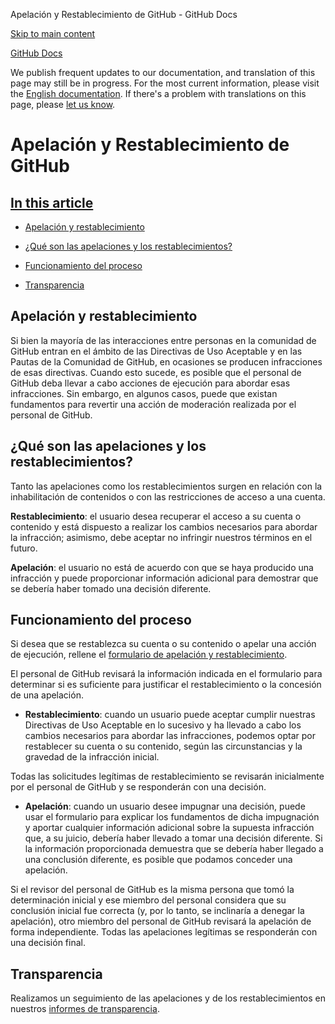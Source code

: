 Apelación y Restablecimiento de GitHub - GitHub Docs

[Skip to main content](#main-content)

[](/es)[GitHub Docs](/es)

We publish frequent updates to our documentation, and translation of this page may still be in progress. For the most current information, please visit the [English documentation](/en). If there's a problem with translations on this page, please [let us know](https://github.com/contact?form[subject]=translation%20issue%20on%20docs.github.com&form[comments]=).

Apelación y Restablecimiento de GitHub
==========

[In this article](/site-policy/acceptable-use-policies/github-appeal-and-reinstatement#in-this-article)
----------

* [Apelación y restablecimiento](#apelación-y-restablecimiento)

* [¿Qué son las apelaciones y los restablecimientos?](#qué-son-las-apelaciones-y-los-restablecimientos)

* [Funcionamiento del proceso](#funcionamiento-del-proceso)

* [Transparencia](#transparencia)

[](#apelación-y-restablecimiento)[]()Apelación y restablecimiento
----------

Si bien la mayoría de las interacciones entre personas en la comunidad de GitHub entran en el ámbito de las Directivas de Uso Aceptable y en las Pautas de la Comunidad de GitHub, en ocasiones se producen infracciones de esas directivas. Cuando esto sucede, es posible que el personal de GitHub deba llevar a cabo acciones de ejecución para abordar esas infracciones. Sin embargo, en algunos casos, puede que existan fundamentos para revertir una acción de moderación realizada por el personal de GitHub.

[](#qué-son-las-apelaciones-y-los-restablecimientos)[]()¿Qué son las apelaciones y los restablecimientos?
----------

Tanto las apelaciones como los restablecimientos surgen en relación con la inhabilitación de contenidos o con las restricciones de acceso a una cuenta.

**Restablecimiento**: el usuario desea recuperar el acceso a su cuenta o contenido y está dispuesto a realizar los cambios necesarios para abordar la infracción; asimismo, debe aceptar no infringir nuestros términos en el futuro.

**Apelación**: el usuario no está de acuerdo con que se haya producido una infracción y puede proporcionar información adicional para demostrar que se debería haber tomado una decisión diferente.

[](#funcionamiento-del-proceso)[]()Funcionamiento del proceso
----------

Si desea que se restablezca su cuenta o su contenido o apelar una acción de ejecución, rellene el [formulario de apelación y restablecimiento](https://support.github.com/contact/reinstatement).

El personal de GitHub revisará la información indicada en el formulario para determinar si es suficiente para justificar el restablecimiento o la concesión de una apelación.

* **Restablecimiento**: cuando un usuario puede aceptar cumplir nuestras Directivas de Uso Aceptable en lo sucesivo y ha llevado a cabo los cambios necesarios para abordar las infracciones, podemos optar por restablecer su cuenta o su contenido, según las circunstancias y la gravedad de la infracción inicial.

Todas las solicitudes legítimas de restablecimiento se revisarán inicialmente por el personal de GitHub y se responderán con una decisión.

* **Apelación**: cuando un usuario desee impugnar una decisión, puede usar el formulario para explicar los fundamentos de dicha impugnación y aportar cualquier información adicional sobre la supuesta infracción que, a su juicio, debería haber llevado a tomar una decisión diferente. Si la información proporcionada demuestra que se debería haber llegado a una conclusión diferente, es posible que podamos conceder una apelación.

Si el revisor del personal de GitHub es la misma persona que tomó la determinación inicial y ese miembro del personal considera que su conclusión inicial fue correcta (y, por lo tanto, se inclinaría a denegar la apelación), otro miembro del personal de GitHub revisará la apelación de forma independiente. Todas las apelaciones legítimas se responderán con una decisión final.

[](#transparencia)[]()Transparencia
----------

Realizamos un seguimiento de las apelaciones y de los restablecimientos en nuestros [informes de transparencia](https://github.blog/2022-01-27-2021-transparency-report/#Appeals_and_other_reinstatements).
